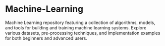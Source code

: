 # Machine-Learning
Machine Learning repository featuring a collection of algorithms, models, and tools for building and training machine learning systems. Explore various datasets, pre-processing techniques, and implementation examples for both beginners and advanced users.
